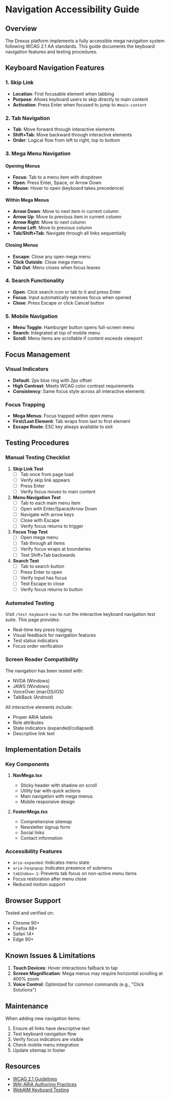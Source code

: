 # Navigation Accessibility Guide

## Overview

The Drexus platform implements a fully accessible mega navigation system following WCAG 2.1 AA
standards. This guide documents the keyboard navigation features and testing procedures.

## Keyboard Navigation Features

### 1. Skip Link

- **Location**: First focusable element when tabbing
- **Purpose**: Allows keyboard users to skip directly to main content
- **Activation**: Press Enter when focused to jump to `#main-content`

### 2. Tab Navigation

- **Tab**: Move forward through interactive elements
- **Shift+Tab**: Move backward through interactive elements
- **Order**: Logical flow from left to right, top to bottom

### 3. Mega Menu Navigation

#### Opening Menus

- **Focus**: Tab to a menu item with dropdown
- **Open**: Press Enter, Space, or Arrow Down
- **Mouse**: Hover to open (keyboard takes precedence)

#### Within Mega Menus

- **Arrow Down**: Move to next item in current column
- **Arrow Up**: Move to previous item in current column
- **Arrow Right**: Move to next column
- **Arrow Left**: Move to previous column
- **Tab/Shift+Tab**: Navigate through all links sequentially

#### Closing Menus

- **Escape**: Close any open mega menu
- **Click Outside**: Close mega menu
- **Tab Out**: Menu closes when focus leaves

### 4. Search Functionality

- **Open**: Click search icon or tab to it and press Enter
- **Focus**: Input automatically receives focus when opened
- **Close**: Press Escape or click Cancel button

### 5. Mobile Navigation

- **Menu Toggle**: Hamburger button opens full-screen menu
- **Search**: Integrated at top of mobile menu
- **Scroll**: Menu items are scrollable if content exceeds viewport

## Focus Management

### Visual Indicators

- **Default**: 2px blue ring with 2px offset
- **High Contrast**: Meets WCAG color contrast requirements
- **Consistency**: Same focus style across all interactive elements

### Focus Trapping

- **Mega Menus**: Focus trapped within open menu
- **First/Last Element**: Tab wraps from last to first element
- **Escape Route**: ESC key always available to exit

## Testing Procedures

### Manual Testing Checklist

1. **Skip Link Test**
   - [ ] Tab once from page load
   - [ ] Verify skip link appears
   - [ ] Press Enter
   - [ ] Verify focus moves to main content

2. **Menu Navigation Test**
   - [ ] Tab to each main menu item
   - [ ] Open with Enter/Space/Arrow Down
   - [ ] Navigate with arrow keys
   - [ ] Close with Escape
   - [ ] Verify focus returns to trigger

3. **Focus Trap Test**
   - [ ] Open mega menu
   - [ ] Tab through all items
   - [ ] Verify focus wraps at boundaries
   - [ ] Test Shift+Tab backwards

4. **Search Test**
   - [ ] Tab to search button
   - [ ] Press Enter to open
   - [ ] Verify input has focus
   - [ ] Test Escape to close
   - [ ] Verify focus returns to button

### Automated Testing

Visit `/test-keyboard-nav` to run the interactive keyboard navigation test suite. This page
provides:

- Real-time key press logging
- Visual feedback for navigation features
- Test status indicators
- Focus order verification

### Screen Reader Compatibility

The navigation has been tested with:

- NVDA (Windows)
- JAWS (Windows)
- VoiceOver (macOS/iOS)
- TalkBack (Android)

All interactive elements include:

- Proper ARIA labels
- Role attributes
- State indicators (expanded/collapsed)
- Descriptive link text

## Implementation Details

### Key Components

1. **NavMega.tsx**
   - Sticky header with shadow on scroll
   - Utility bar with quick actions
   - Main navigation with mega menus
   - Mobile responsive design

2. **FooterMega.tsx**
   - Comprehensive sitemap
   - Newsletter signup form
   - Social links
   - Contact information

### Accessibility Features

- `aria-expanded`: Indicates menu state
- `aria-haspopup`: Indicates presence of submenu
- `tabIndex=-1`: Prevents tab focus on non-active menu items
- Focus restoration after menu close
- Reduced motion support

## Browser Support

Tested and verified on:

- Chrome 90+
- Firefox 88+
- Safari 14+
- Edge 90+

## Known Issues & Limitations

1. **Touch Devices**: Hover interactions fallback to tap
2. **Screen Magnification**: Mega menus may require horizontal scrolling at 400% zoom
3. **Voice Control**: Optimized for common commands (e.g., "Click Solutions")

## Maintenance

When adding new navigation items:

1. Ensure all links have descriptive text
2. Test keyboard navigation flow
3. Verify focus indicators are visible
4. Check mobile menu integration
5. Update sitemap in footer

## Resources

- [WCAG 2.1 Guidelines](https://www.w3.org/WAI/WCAG21/quickref/)
- [WAI-ARIA Authoring Practices](https://www.w3.org/WAI/ARIA/apg/)
- [WebAIM Keyboard Testing](https://webaim.org/articles/keyboard/)

